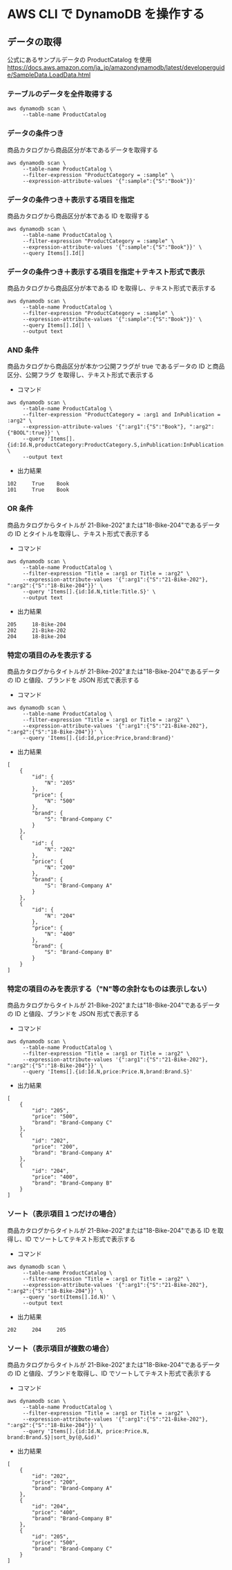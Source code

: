 # AWS CLI で DynamoDB を操作する

## データの取得

公式にあるサンプルデータの ProductCatalog を使用
https://docs.aws.amazon.com/ja_jp/amazondynamodb/latest/developerguide/SampleData.LoadData.html

### テーブルのデータを全件取得する

```
aws dynamodb scan \
     --table-name ProductCatalog
```

### データの条件つき

商品カタログから商品区分が本であるデータを取得する

```
aws dynamodb scan \
     --table-name ProductCatalog \
     --filter-expression "ProductCategory = :sample" \
     --expression-attribute-values '{":sample":{"S":"Book"}}'
```

### データの条件つき＋表示する項目を指定

商品カタログから商品区分が本である ID を取得する

```
aws dynamodb scan \
     --table-name ProductCatalog \
     --filter-expression "ProductCategory = :sample" \
     --expression-attribute-values '{":sample":{"S":"Book"}}' \
     --query Items[].Id[]
```

### データの条件つき＋表示する項目を指定＋テキスト形式で表示

商品カタログから商品区分が本である ID を取得し、テキスト形式で表示する

```
aws dynamodb scan \
     --table-name ProductCatalog \
     --filter-expression "ProductCategory = :sample" \
     --expression-attribute-values '{":sample":{"S":"Book"}}' \
     --query Items[].Id[] \
     --output text
```

### AND 条件

商品カタログから商品区分が本かつ公開フラグが true であるデータの ID と商品区分、公開フラグ を取得し、テキスト形式で表示する

- コマンド

```
aws dynamodb scan \
     --table-name ProductCatalog \
     --filter-expression "ProductCategory = :arg1 and InPublication = :arg2" \
     --expression-attribute-values '{":arg1":{"S":"Book"}, ":arg2":{"BOOL":true}}' \
     --query 'Items[].{id:Id.N,productCategory:ProductCategory.S,inPublication:InPublication.BOOL}' \
     --output text
```

- 出力結果

```
102     True    Book
101     True    Book
```

### OR 条件

商品カタログからタイトルが 21-Bike-202"または"18-Bike-204"であるデータの ID とタイトルを取得し、テキスト形式で表示する

- コマンド

```
aws dynamodb scan \
     --table-name ProductCatalog \
     --filter-expression "Title = :arg1 or Title = :arg2" \
     --expression-attribute-values '{":arg1":{"S":"21-Bike-202"}, ":arg2":{"S":"18-Bike-204"}}' \
     --query 'Items[].{id:Id.N,title:Title.S}' \
     --output text
```

- 出力結果

```
205     18-Bike-204
202     21-Bike-202
204     18-Bike-204
```

### 特定の項目のみを表示する

商品カタログからタイトルが 21-Bike-202"または"18-Bike-204"であるデータの ID と値段、ブランドを JSON 形式で表示する

- コマンド

```
aws dynamodb scan \
     --table-name ProductCatalog \
     --filter-expression "Title = :arg1 or Title = :arg2" \
     --expression-attribute-values '{":arg1":{"S":"21-Bike-202"}, ":arg2":{"S":"18-Bike-204"}}' \
     --query 'Items[].{id:Id,price:Price,brand:Brand}'
```

- 出力結果

```
[
    {
        "id": {
            "N": "205"
        },
        "price": {
            "N": "500"
        },
        "brand": {
            "S": "Brand-Company C"
        }
    },
    {
        "id": {
            "N": "202"
        },
        "price": {
            "N": "200"
        },
        "brand": {
            "S": "Brand-Company A"
        }
    },
    {
        "id": {
            "N": "204"
        },
        "price": {
            "N": "400"
        },
        "brand": {
            "S": "Brand-Company B"
        }
    }
]
```

### 特定の項目のみを表示する（"N"等の余計なものは表示しない）

商品カタログからタイトルが 21-Bike-202"または"18-Bike-204"であるデータの ID と値段、ブランドを JSON 形式で表示する

- コマンド

```
aws dynamodb scan \
     --table-name ProductCatalog \
     --filter-expression "Title = :arg1 or Title = :arg2" \
     --expression-attribute-values '{":arg1":{"S":"21-Bike-202"}, ":arg2":{"S":"18-Bike-204"}}' \
     --query 'Items[].{id:Id.N,price:Price.N,brand:Brand.S}'
```

- 出力結果

```
[
    {
        "id": "205",
        "price": "500",
        "brand": "Brand-Company C"
    },
    {
        "id": "202",
        "price": "200",
        "brand": "Brand-Company A"
    },
    {
        "id": "204",
        "price": "400",
        "brand": "Brand-Company B"
    }
]
```

### ソート（表示項目１つだけの場合）

商品カタログからタイトルが 21-Bike-202"または"18-Bike-204"である ID を取得し、ID でソートしてテキスト形式で表示する

- コマンド

```
aws dynamodb scan \
     --table-name ProductCatalog \
     --filter-expression "Title = :arg1 or Title = :arg2" \
     --expression-attribute-values '{":arg1":{"S":"21-Bike-202"}, ":arg2":{"S":"18-Bike-204"}}' \
     --query 'sort(Items[].Id.N)' \
     --output text
```

- 出力結果

```
202     204     205
```

### ソート（表示項目が複数の場合）

商品カタログからタイトルが 21-Bike-202"または"18-Bike-204"であるデータの ID と値段、ブランドを取得し、ID でソートしてテキスト形式で表示する

- コマンド

```
aws dynamodb scan \
     --table-name ProductCatalog \
     --filter-expression "Title = :arg1 or Title = :arg2" \
     --expression-attribute-values '{":arg1":{"S":"21-Bike-202"}, ":arg2":{"S":"18-Bike-204"}}' \
     --query 'Items[].{id:Id.N, price:Price.N, brand:Brand.S}|sort_by(@,&id)'
```

- 出力結果

```
[
    {
        "id": "202",
        "price": "200",
        "brand": "Brand-Company A"
    },
    {
        "id": "204",
        "price": "400",
        "brand": "Brand-Company B"
    },
    {
        "id": "205",
        "price": "500",
        "brand": "Brand-Company C"
    }
]
```

